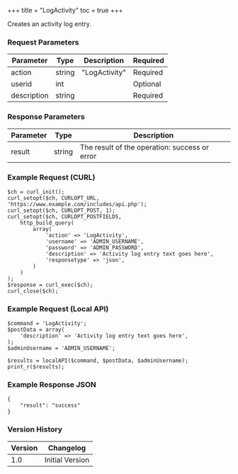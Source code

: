 +++
title = "LogActivity"
toc = true
+++

Creates an activity log entry.

### Request Parameters

| Parameter | Type | Description | Required |
| --------- | ---- | ----------- | -------- |
| action | string | "LogActivity" | Required |
| userid | int |  | Optional |
| description | string |  | Required |

### Response Parameters

| Parameter | Type | Description |
| --------- | ---- | ----------- |
| result | string | The result of the operation: success or error |


### Example Request (CURL)

```
$ch = curl_init();
curl_setopt($ch, CURLOPT_URL, 'https://www.example.com/includes/api.php');
curl_setopt($ch, CURLOPT_POST, 1);
curl_setopt($ch, CURLOPT_POSTFIELDS,
    http_build_query(
        array(
            'action' => 'LogActivity',
            'username' => 'ADMIN_USERNAME',
            'password' => 'ADMIN_PASSWORD',
            'description' => 'Activity log entry text goes here',
            'responsetype' => 'json',
        )
    )
);
$response = curl_exec($ch);
curl_close($ch);
```


### Example Request (Local API)

```
$command = 'LogActivity';
$postData = array(
    'description' => 'Activity log entry text goes here',
);
$adminUsername = 'ADMIN_USERNAME';

$results = localAPI($command, $postData, $adminUsername);
print_r($results);
```


### Example Response JSON

```
{
    "result": "success"
}
```


### Version History

| Version | Changelog |
| ------- | --------- |
| 1.0 | Initial Version |

